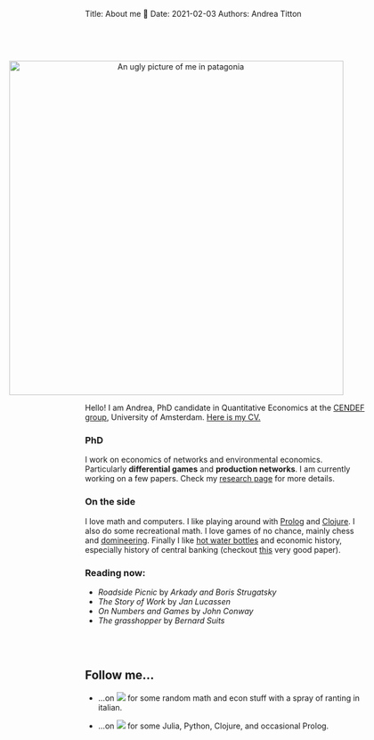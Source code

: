 Title: About me 🦉
Date: 2021-02-03
Authors: Andrea Titton


<br/><br/>

<figure style="float: right; text-align: center; margin-left:1em">
    <img src="{static}/images/patagonia.jpg" alt="An ugly picture of me in patagonia" width="600"/>
</figure>


Hello! I am Andrea, PhD candidate in Quantitative Economics at the [CENDEF group](https://cendef.uva.nl/), University of Amsterdam. [Here is my CV.]({attach}/cv/Academic_CV.pdf)

### PhD


I work on economics of networks and environmental economics. Particularly **differential games** and **production networks**. I am currently working on a few papers. Check my [research page](/pages/research.html) for more details. 



### On the side
I love math and computers. I like playing around with [Prolog](https://github.com/NoFishLikeIan/prolog-playground) and [Clojure](https://github.com/NoFishLikeIan/dietary-monitor). I also do some recreational math. I love games of no chance, mainly chess and [domineering](https://webdocs.cs.ualberta.ca/~games/domineering/). Finally I like [hot water bottles](https://solar.lowtechmagazine.com/2022/01/the-revenge-of-the-hot-water-bottle.html) and economic history, especially history of central banking (checkout [this](https://www.jstor.org/stable/2599884) very good paper).

### Reading now:

- _Roadside Picnic_ by *Arkady and Boris Strugatsky*
- _The Story of Work_ by *Jan Lucassen*
- _On Numbers and Games_ by *John Conway*
- _The grasshopper_ by *Bernard Suits*

<br/><br/>

## Follow me...

- ...on
[<img src="https://raw.githubusercontent.com/carlsednaoui/gitsocial/master/assets/icons%20with%20padding/twitter.png">](https://twitter.com/accuian) for some random math and econ stuff with a spray of ranting in italian. 

- ...on [<img src="https://raw.githubusercontent.com/carlsednaoui/gitsocial/master/assets/icons%20with%20padding/github.png">](https://github.com/NoFishLikeIan) for some Julia, Python, Clojure, and occasional Prolog.

<br/><br/>
